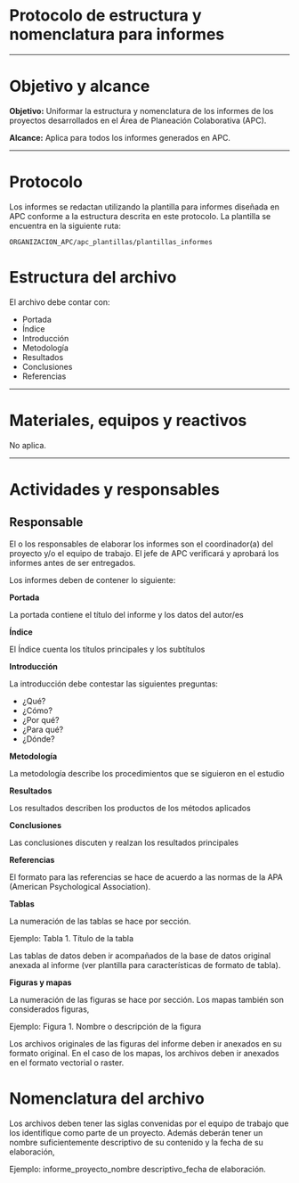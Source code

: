 # Protocolo de estructura y nomenclatura para informes

* * *

# Objetivo y alcance

**Objetivo:** Uniformar la estructura y nomenclatura de los informes de los proyectos desarrollados en el Área de Planeación Colaborativa (APC).

**Alcance:** Aplica para todos los informes generados en APC.

* * *

# Protocolo

Los informes se redactan utilizando la plantilla para informes diseñada en APC conforme a la estructura descrita en este protocolo. La plantilla se encuentra en la siguiente ruta:
```
ORGANIZACION_APC/apc_plantillas/plantillas_informes
```
# Estructura del archivo

El archivo debe contar con:
* Portada
* Índice
* Introducción
* Metodología
* Resultados
* Conclusiones
* Referencias

* * *
# Materiales, equipos y reactivos
No aplica.

* * *

# Actividades y responsables

## Responsable

El o los responsables de elaborar los informes son el coordinador(a) del proyecto y/o el equipo de trabajo. El jefe de APC verificará y aprobará los informes antes de ser entregados.

Los informes deben de contener lo siguiente:

**Portada**

La portada contiene el título del informe y los datos del autor/es

**Índice**

El Índice cuenta los títulos principales y los subtítulos

**Introducción**

La introducción debe contestar las siguientes preguntas:

*	¿Qué?
*	¿Cómo?
*	¿Por qué?
*	¿Para qué?
*	¿Dónde?

**Metodología**

La metodología describe los procedimientos que se siguieron en el estudio

**Resultados**

Los resultados describen los productos de los métodos aplicados

**Conclusiones**

Las conclusiones discuten y realzan los resultados principales

**Referencias**

El formato para las referencias se hace de acuerdo a las normas de la APA (American Psychological Association).

**Tablas**

La numeración de las tablas se hace por sección.

Ejemplo: Tabla 1. Título de la tabla

Las tablas de datos deben ir acompañados de la base de datos original anexada al informe (ver plantilla para características de formato de tabla).

**Figuras y mapas**

La numeración de las figuras se hace por sección. Los mapas también son considerados figuras,

Ejemplo: Figura 1. Nombre o descripción de la figura

Los archivos originales de las figuras del informe deben ir anexados en su formato original. En el caso de los mapas, los archivos deben ir anexados en el formato vectorial o raster.

# Nomenclatura del archivo

Los archivos deben  tener las siglas convenidas por el equipo de trabajo que los identifique como parte de un proyecto. Además deberán tener un nombre suficientemente descriptivo de su contenido y la fecha de su elaboración,

Ejemplo:  informe_proyecto_nombre descriptivo_fecha de elaboración.
